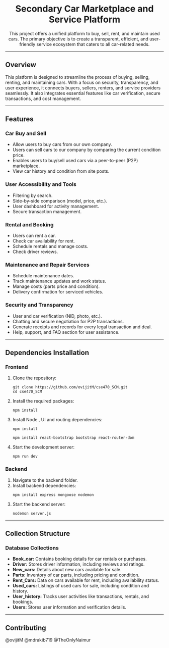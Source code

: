 <div align="center">
  <h1>Secondary Car Marketplace and Service Platform</h1>
  <p>
    This project offers a unified platform to buy, sell, rent, and maintain used cars. The primary objective is to create a transparent, efficient, and user-friendly service ecosystem that caters to all car-related needs.
  </p>
</div>

---

<h2>Overview</h2>
<p>
  This platform is designed to streamline the process of buying, selling, renting, and maintaining cars. With a focus on security, transparency, and user experience, it connects buyers, sellers, renters, and service providers seamlessly. It also integrates essential features like car verification, secure transactions, and cost management.
</p>

---

<h2>Features</h2>

<h3><strong>Car Buy and Sell</strong></h3>
<ul>
  <li>Allow users to buy cars from our own company.</li>
  <li> Users can sell cars to our company by comparing the current condition price.</li>
  <li> Enables users to buy/sell used cars via a peer-to-peer (P2P) marketplace.</li>
  <li> View car history and condition from site posts.</li>
</ul>

<h3><strong>User Accessibility and Tools</strong></h3>
<ul>
  <li> Filtering by search.</li>
  <li> Side-by-side comparison (model, price, etc.).</li>
  <li>User dashboard for activity management.</li>
  <li> Secure transaction management.</li>
</ul>

<h3><strong>Rental and Booking</strong></h3>
<ul>
  <li> Users can rent a car.</li>
  <li> Check car availability for rent.</li>
  <li> Schedule rentals and manage costs.</li>
  <li> Check driver reviews.</li>
</ul>

<h3><strong>Maintenance and Repair Services</strong></h3>
<ul>
  <li> Schedule maintenance dates.</li>
  <li> Track maintenance updates and work status.</li>
  <li> Manage costs (parts price and condition).</li>
  <li>Delivery confirmation for serviced vehicles.</li>
</ul>

<h3><strong>Security and Transparency</strong></h3>
<ul>
  <li> User and car verification (NID, photo, etc.).</li>
  <li> Chatting and secure negotiation for P2P transactions.</li>
  <li> Generate receipts and records for every legal transaction and deal.</li>
  <li> Help, support, and FAQ section for user assistance.</li>
</ul>

---

<h2>Dependencies Installation</h2>

<h3>Frontend</h3>
<ol>
  <li>
    Clone the repository:
    <pre><code>git clone https://github.com/ovijitM/cse470_SCM.git
cd cse470_SCM </code></pre>
  </li>
  <li>
    Install the required packages:
    <pre><code>npm install</code></pre>
  </li>
  <li>
    Install Node , UI and routing dependencies:
    <pre><code>npm install </code></pre>
    <pre><code>npm install react-bootstrap bootstrap react-router-dom</code></pre>
  </li>
  <li>
    Start the development server:
    <pre><code>npm run dev </code></pre>
  </li>
</ol>

<h3>Backend</h3>
<ol>
  <li>
    Navigate to the backend folder.
  </li>
  <li>
    Install backend dependencies:
    <pre><code>npm install express mongoose nodemon</code></pre>
  </li>
  <li>
    Start the backend server:
    <pre><code>nodemon server.js</code></pre>
  </li>
</ol>

---

<h2>Collection Structure</h2>

<h3>Database Collections</h3>
<ul>
  <li><strong>Book_car:</strong> Contains booking details for car rentals or purchases.</li>
  <li><strong>Driver:</strong> Stores driver information, including reviews and ratings.</li>
  <li><strong>New_cars:</strong> Details about new cars available for sale.</li>
  <li><strong>Parts:</strong> Inventory of car parts, including pricing and condition.</li>
  <li><strong>Rent_Cars:</strong> Data on cars available for rent, including availability status.</li>
  <li><strong>Used_cars:</strong> Listings of used cars for sale, including condition and history.</li>
  <li><strong>User_history:</strong> Tracks user activities like transactions, rentals, and bookings.</li>
  <li><strong>Users:</strong> Stores user information and verification details.</li>
</ul>

---

<h2>Contributing</h2>
<p>
  @ovijitM
  @mdrakib719
  @TheOnlyNaimur
</p>


